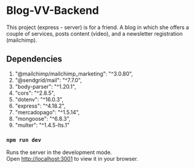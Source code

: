 # Blog-VV-Backend

This project (express - server) is for a friend. A blog in which she offers a couple of services, posts content (video), and a newsletter registration (mailchimp).

## Dependencies

1. "@mailchimp/mailchimp_marketing": "^3.0.80",
2. "@sendgrid/mail": "^7.7.0",
3. "body-parser": "^1.20.1",
4. "cors": "^2.8.5",
5. "dotenv": "^16.0.3",
6. "express": "^4.18.2",
7. "mercadopago": "^1.5.14",
8. "mongoose": "^6.8.3",
9. "multer": "^1.4.5-lts.1"

### `npm run dev`

Runs the server in the development mode.\
Open [http://localhost:3001](http://localhost:3001) to view it in your browser.
